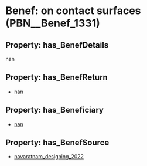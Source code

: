 # Benef: __on contact surfaces__ (PBN__Benef_1331)

## Property: has_BenefDetails

nan

## Property: has_BenefReturn

* [nan](../BenefReturn/PBN__BenefReturn_146)

## Property: has_Beneficiary

* [nan](../Stakeholder/PBN__Stakeholder_83)

## Property: has_BenefSource

* [navaratnam_designing_2022](../Article/PBN__Article_282)

